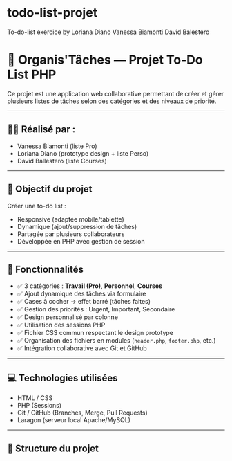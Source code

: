 # todo-list-projet
To-do-list exercice by Loriana Diano Vanessa Biamonti David Balestero
# 📝 Organis'Tâches — Projet To-Do List PHP

Ce projet est une application web collaborative permettant de créer et gérer plusieurs listes de tâches selon des catégories et des niveaux de priorité.

---

## 👩‍💻 Réalisé par :
- Vanessa Biamonti (liste Pro)
- Loriana Diano (prototype design + liste Perso)
- David Ballestero (liste Courses)

---

## 📌 Objectif du projet

Créer une to-do list :
- Responsive (adaptée mobile/tablette)
- Dynamique (ajout/suppression de tâches)
- Partagée par plusieurs collaborateurs
- Développée en PHP avec gestion de session

---

## 🎯 Fonctionnalités

- ✅ 3 catégories : **Travail (Pro)**, **Personnel**, **Courses**
- ✅ Ajout dynamique des tâches via formulaire
- ✅ Cases à cocher → effet barré (tâches faites)
- ✅ Gestion des priorités : Urgent, Important, Secondaire
- ✅ Design personnalisé par colonne
- ✅ Utilisation des sessions PHP
- ✅ Fichier CSS commun respectant le design prototype
- ✅ Organisation des fichiers en modules (`header.php`, `footer.php`, etc.)
- ✅ Intégration collaborative avec Git et GitHub

---

## 💻 Technologies utilisées

- HTML / CSS
- PHP (Sessions)
- Git / GitHub (Branches, Merge, Pull Requests)
- Laragon (serveur local Apache/MySQL)

---

## 📁 Structure du projet

